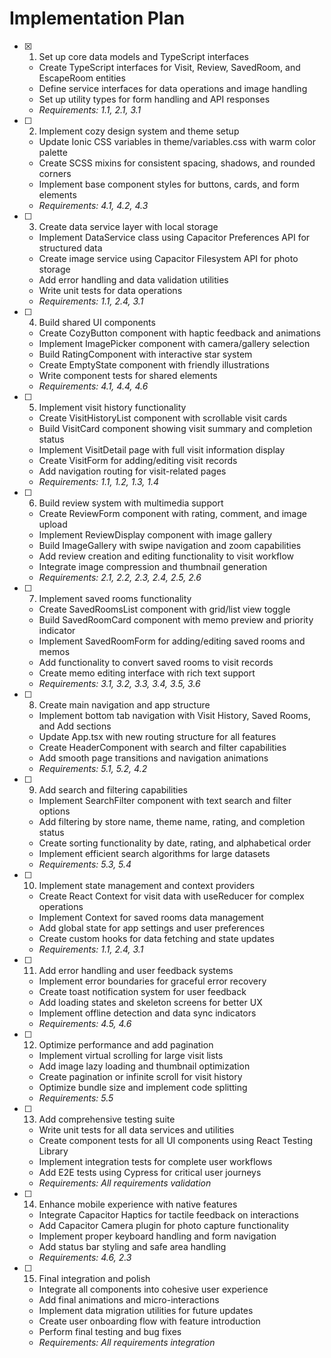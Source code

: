 # Implementation Plan

- [x] 1. Set up core data models and TypeScript interfaces





  - Create TypeScript interfaces for Visit, Review, SavedRoom, and EscapeRoom entities
  - Define service interfaces for data operations and image handling
  - Set up utility types for form handling and API responses
  - _Requirements: 1.1, 2.1, 3.1_

- [ ] 2. Implement cozy design system and theme setup
  - Update Ionic CSS variables in theme/variables.css with warm color palette
  - Create SCSS mixins for consistent spacing, shadows, and rounded corners
  - Implement base component styles for buttons, cards, and form elements
  - _Requirements: 4.1, 4.2, 4.3_

- [ ] 3. Create data service layer with local storage
  - Implement DataService class using Capacitor Preferences API for structured data
  - Create image service using Capacitor Filesystem API for photo storage
  - Add error handling and data validation utilities
  - Write unit tests for data operations
  - _Requirements: 1.1, 2.4, 3.1_

- [ ] 4. Build shared UI components
  - Create CozyButton component with haptic feedback and animations
  - Implement ImagePicker component with camera/gallery selection
  - Build RatingComponent with interactive star system
  - Create EmptyState component with friendly illustrations
  - Write component tests for shared elements
  - _Requirements: 4.1, 4.4, 4.6_

- [ ] 5. Implement visit history functionality
  - Create VisitHistoryList component with scrollable visit cards
  - Build VisitCard component showing visit summary and completion status
  - Implement VisitDetail page with full visit information display
  - Create VisitForm for adding/editing visit records
  - Add navigation routing for visit-related pages
  - _Requirements: 1.1, 1.2, 1.3, 1.4_

- [ ] 6. Build review system with multimedia support
  - Create ReviewForm component with rating, comment, and image upload
  - Implement ReviewDisplay component with image gallery
  - Build ImageGallery with swipe navigation and zoom capabilities
  - Add review creation and editing functionality to visit workflow
  - Integrate image compression and thumbnail generation
  - _Requirements: 2.1, 2.2, 2.3, 2.4, 2.5, 2.6_

- [ ] 7. Implement saved rooms functionality
  - Create SavedRoomsList component with grid/list view toggle
  - Build SavedRoomCard component with memo preview and priority indicator
  - Implement SavedRoomForm for adding/editing saved rooms and memos
  - Add functionality to convert saved rooms to visit records
  - Create memo editing interface with rich text support
  - _Requirements: 3.1, 3.2, 3.3, 3.4, 3.5, 3.6_

- [ ] 8. Create main navigation and app structure
  - Implement bottom tab navigation with Visit History, Saved Rooms, and Add sections
  - Update App.tsx with new routing structure for all features
  - Create HeaderComponent with search and filter capabilities
  - Add smooth page transitions and navigation animations
  - _Requirements: 5.1, 5.2, 4.2_

- [ ] 9. Add search and filtering capabilities
  - Implement SearchFilter component with text search and filter options
  - Add filtering by store name, theme name, rating, and completion status
  - Create sorting functionality by date, rating, and alphabetical order
  - Implement efficient search algorithms for large datasets
  - _Requirements: 5.3, 5.4_

- [ ] 10. Implement state management and context providers
  - Create React Context for visit data with useReducer for complex operations
  - Implement Context for saved rooms data management
  - Add global state for app settings and user preferences
  - Create custom hooks for data fetching and state updates
  - _Requirements: 1.1, 2.4, 3.1_

- [ ] 11. Add error handling and user feedback systems
  - Implement error boundaries for graceful error recovery
  - Create toast notification system for user feedback
  - Add loading states and skeleton screens for better UX
  - Implement offline detection and data sync indicators
  - _Requirements: 4.5, 4.6_

- [ ] 12. Optimize performance and add pagination
  - Implement virtual scrolling for large visit lists
  - Add image lazy loading and thumbnail optimization
  - Create pagination or infinite scroll for visit history
  - Optimize bundle size and implement code splitting
  - _Requirements: 5.5_

- [ ] 13. Add comprehensive testing suite
  - Write unit tests for all data services and utilities
  - Create component tests for all UI components using React Testing Library
  - Implement integration tests for complete user workflows
  - Add E2E tests using Cypress for critical user journeys
  - _Requirements: All requirements validation_

- [ ] 14. Enhance mobile experience with native features
  - Integrate Capacitor Haptics for tactile feedback on interactions
  - Add Capacitor Camera plugin for photo capture functionality
  - Implement proper keyboard handling and form navigation
  - Add status bar styling and safe area handling
  - _Requirements: 4.6, 2.3_

- [ ] 15. Final integration and polish
  - Integrate all components into cohesive user experience
  - Add final animations and micro-interactions
  - Implement data migration utilities for future updates
  - Create user onboarding flow with feature introduction
  - Perform final testing and bug fixes
  - _Requirements: All requirements integration_